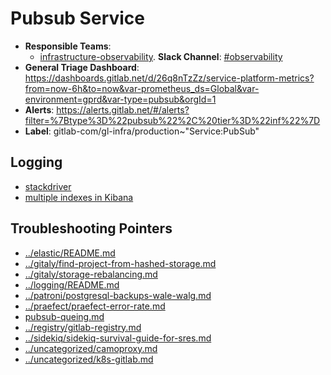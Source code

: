 <!-- MARKER: do not edit this section directly. Edit services/service-catalog.yml then run scripts/generate-docs -->
#  Pubsub Service

* **Responsible Teams**:
  * [infrastructure-observability](https://about.gitlab.com/handbook/engineering/infrastructure/team/reliability/). **Slack Channel**: [#observability](https://gitlab.slack.com/archives/observability)
* **General Triage Dashboard**: https://dashboards.gitlab.net/d/26q8nTzZz/service-platform-metrics?from=now-6h&to=now&var-prometheus_ds=Global&var-environment=gprd&var-type=pubsub&orgId=1
* **Alerts**: https://alerts.gitlab.net/#/alerts?filter=%7Btype%3D%22pubsub%22%2C%20tier%3D%22inf%22%7D
* **Label**: gitlab-com/gl-infra/production~"Service:PubSub"

## Logging

* [stackdriver](https://console.cloud.google.com/logs)
* [multiple indexes in Kibana](https://log.gprd.gitlab.net/goto/2fc394521558a0bfed59f791295ffe51)

## Troubleshooting Pointers

* [../elastic/README.md](../elastic/README.md)
* [../gitaly/find-project-from-hashed-storage.md](../gitaly/find-project-from-hashed-storage.md)
* [../gitaly/storage-rebalancing.md](../gitaly/storage-rebalancing.md)
* [../logging/README.md](../logging/README.md)
* [../patroni/postgresql-backups-wale-walg.md](../patroni/postgresql-backups-wale-walg.md)
* [../praefect/praefect-error-rate.md](../praefect/praefect-error-rate.md)
* [pubsub-queing.md](pubsub-queing.md)
* [../registry/gitlab-registry.md](../registry/gitlab-registry.md)
* [../sidekiq/sidekiq-survival-guide-for-sres.md](../sidekiq/sidekiq-survival-guide-for-sres.md)
* [../uncategorized/camoproxy.md](../uncategorized/camoproxy.md)
* [../uncategorized/k8s-gitlab.md](../uncategorized/k8s-gitlab.md)
<!-- END_MARKER -->
